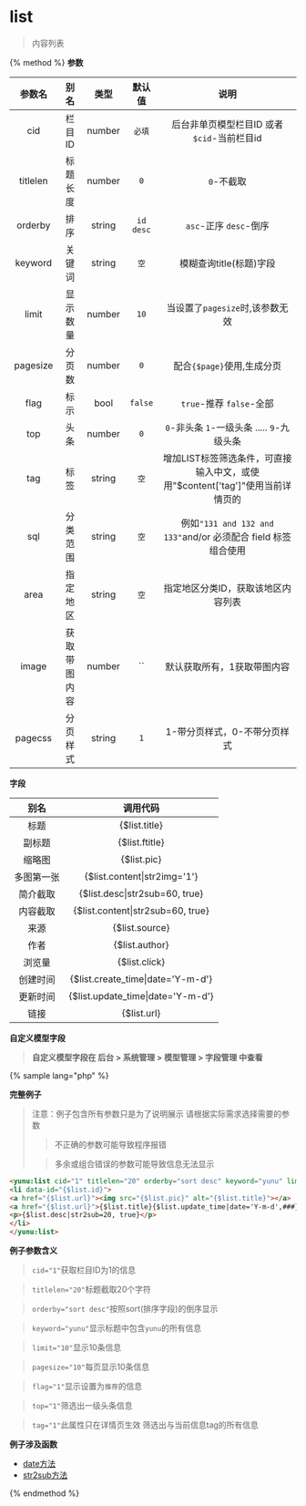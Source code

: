 # list

> 内容列表

{% method %}
**参数**

|参数名|别名|类型|默认值|说明|
|:----:|:--:|:--:|:----:|:--:|
|cid|栏目ID|number|`必填`|后台非单页模型栏目ID 或者 `$cid`-当前栏目id|
|titlelen|标题长度|number|`0`|`0`-不截取|
|orderby|排序|string|`id desc`|`asc`-正序 `desc`-倒序|
|keyword|关键词|string|`空`|模糊查询title(标题)字段|
|limit|显示数量|number|`10`|当设置了`pagesize`时,该参数无效|
|pagesize|分页数|number|`0`|配合`{$page}`使用,生成分页|
|flag|标示|bool|`false`|`true`-推荐 `false`-全部|
|top|头条|number|`0`|`0`-非头条 `1`-一级头条 ..... `9`-九级头条|
|tag|标签|string|`空`|增加LIST标签筛选条件，可直接输入中文，或使用"$content['tag']"使用当前详情页的|
|sql|分类范围|string|`空`|例如`"131 and 132 and 133"`and/or 必须配合 field 标签组合使用|
|area|指定地区|string|`空`|指定地区分类ID，获取该地区内容列表|
|image|获取带图内容|number|``| 默认获取所有，1获取带图内容|
|pagecss|分页样式|string|`1`| 1-带分页样式，0-不带分页样式|

**字段**

|别名|调用代码|
|:--:|:--:|
|标题|{$list.title}|
|副标题|{$list.ftitle}|
|缩略图|{$list.pic}|
|多图第一张|{$list.content\|str2img='1'}|
|简介截取|{$list.desc\|str2sub=60, true}|
|内容截取|{$list.content\|str2sub=60, true}|
|来源|{$list.source}|
|作者|{$list.author}|
|浏览量|{$list.click}|
|创建时间|{$list.create_time\|date='Y-m-d'}|
|更新时间|{$list.update_time\|date='Y-m-d'}|
|链接|{$list.url}|

**自定义模型字段**
>**自定义模型字段在 后台 > 系统管理 > 模型管理 > 字段管理 中查看**

{% sample lang="php" %}

**完整例子**

> 注意：例子包含所有参数只是为了说明展示 请根据实际需求选择需要的参数
>
>>不正确的参数可能导致程序报错
>
>>多余或组合错误的参数可能导致信息无法显示

```html
<yunu:list cid="1" titlelen="20" orderby="sort desc" keyword="yunu" limit="10" pagesize="10" flag="1" top="1" tag="1">
<li data-id="{$list.id}">
<a href="{$list.url}"><img src="{$list.pic}" alt="{$list.title}"></a>
<a href="{$list.url}">{$list.title}{$list.update_time|date='Y-m-d',###}</a>
<p>{$list.desc|str2sub=20, true}</p>
</li>
</yunu:list>
```

**例子参数含义**

>`cid="1"`获取栏目ID为1的信息

>`titlelen="20"`标题截取20个字符

>`orderby="sort desc"`按照sort(排序字段)的倒序显示

>`keyword="yunu"`显示标题中包含`yunu`的所有信息

>`limit="10"`显示10条信息

>`pagesize="10"`每页显示10条信息

>`flag="1"`显示设置为`推荐`的信息

>`top="1"`筛选出一级头条信息

>`tag="1"`此属性只在详情页生效 筛选出与当前信息tag的所有信息

**例子涉及函数**

* [date方法](/taglib/function.md#date)
* [str2sub方法](/taglib/function.md#str2sub)

{% endmethod %}
